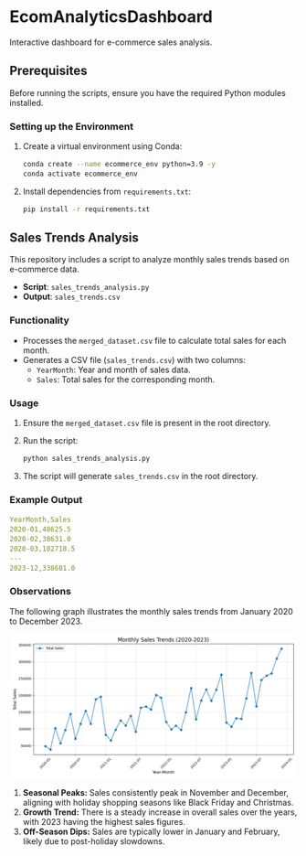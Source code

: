 # EcomAnalyticsDashboard

Interactive dashboard for e-commerce sales analysis.

## Prerequisites

Before running the scripts, ensure you have the required Python modules installed.

### Setting up the Environment

1. Create a virtual environment using Conda:
   ```bash
   conda create --name ecommerce_env python=3.9 -y
   conda activate ecommerce_env
   ```
2. Install dependencies from `requirements.txt`:
   ```bash
   pip install -r requirements.txt
   ```

## Sales Trends Analysis

This repository includes a script to analyze monthly sales trends based on e-commerce data.

- **Script**: `sales_trends_analysis.py`
- **Output**: `sales_trends.csv`

### Functionality

- Processes the `merged_dataset.csv` file to calculate total sales for each month.
- Generates a CSV file (`sales_trends.csv`) with two columns:
  - `YearMonth`: Year and month of sales data.
  - `Sales`: Total sales for the corresponding month.

### Usage

1. Ensure the `merged_dataset.csv` file is present in the root directory.

2. Run the script:
   ```bash
   python sales_trends_analysis.py
   ```
3. The script will generate `sales_trends.csv` in the root directory.

### Example Output

```yaml
YearMonth,Sales
2020-01,48625.5
2020-02,38631.0
2020-03,102718.5
---
2023-12,338601.0
```

### Observations

The following graph illustrates the monthly sales trends from January 2020 to December 2023.

![Monthly Sales Trends](sales_trends_plot.png)

1. **Seasonal Peaks:** Sales consistently peak in November and December, aligning with holiday shopping seasons like Black Friday and Christmas.
2. **Growth Trend:** There is a steady increase in overall sales over the years, with 2023 having the highest sales figures.
3. **Off-Season Dips:** Sales are typically lower in January and February, likely due to post-holiday slowdowns.
